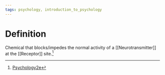 ```yaml
---
tags: psychology, introduction_to_psychology
---
```


# Definition

Chemical that blocks/impedes the normal activity of a [[Neurotransmitter]] at the [[Receptor]] site.[^1]

[^1]: [Psychology2e](zotero://open-pdf/library/items/SSTBV7L5?page=95)